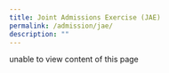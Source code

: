 ```yaml
---
title: Joint Admissions Exercise (JAE)
permalink: /admission/jae/
description: ""
---
```

unable to view content of this page